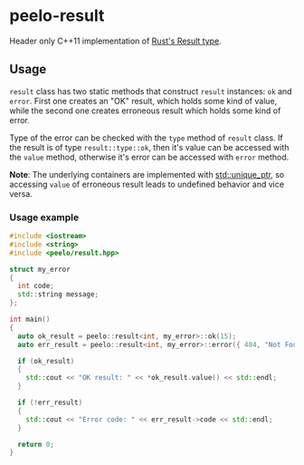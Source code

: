# peelo-result

Header only C++11 implementation of [Rust's Result type].

[Rust's Result type]: https://doc.rust-lang.org/std/result/

## Usage

`result` class has two static methods that construct `result` instances: `ok`
and `error`. First one creates an "OK" result, which holds some kind of value,
while the second one creates erroneous result which holds some kind of error.

Type of the error can be checked with the `type` method of `result` class. If
the result is of type `result::type::ok`, then it's value can be accessed with
the `value` method, otherwise it's error can be accessed with `error` method.

**Note**: The underlying containers are implemented with [std::unique_ptr], so
accessing `value` of erroneous result leads to undefined behavior and vice
versa.

[std::unique_ptr]: https://en.cppreference.com/w/cpp/memory/unique_ptr

### Usage example

```C++
#include <iostream>
#include <string>
#include <peelo/result.hpp>

struct my_error
{
  int code;
  std::string message;
};

int main()
{
  auto ok_result = peelo::result<int, my_error>::ok(15);
  auto err_result = peelo::result<int, my_error>::error({ 404, "Not Found" });

  if (ok_result)
  {
    std::cout << "OK result: " << *ok_result.value() << std::endl;
  }

  if (!err_result)
  {
    std::cout << "Error code: " << err_result->code << std::endl;
  }

  return 0;
}
```
